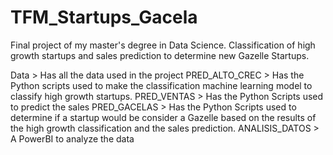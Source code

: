 # TFM_Startups_Gacela
Final project of my master's degree in Data Science. Classification of high growth startups and sales prediction to determine new Gazelle Startups.

Data > Has all the data used in the project
PRED_ALTO_CREC > Has the Python scripts used to make the classification machine learning model to classify high growth startups.
PRED_VENTAS > Has the Python Scripts used to predict the sales
PRED_GACELAS > Has the Python Scripts used to determine if a startup would be consider a Gazelle based on the results of the high growth classification and the sales prediction. 
ANALISIS_DATOS > A PowerBI to analyze the data
